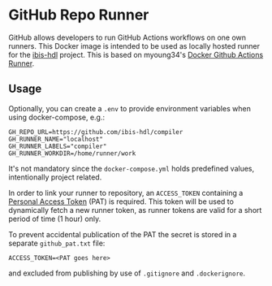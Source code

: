 # GitHub Repo Runner

GitHub allows developers to run GitHub Actions workflows on one own runners.
This Docker image is intended to be used as locally hosted runner for the
[ibis-hdl](https://github.com/ibis-hdl) project. This is based on
myoung34's [Docker Github Actions Runner](https://github.com/myoung34/docker-github-actions-runner).

## Usage

Optionally, you can create a `.env` to provide environment variables when using docker-compose, e.g.:

```
GH_REPO_URL=https://github.com/ibis-hdl/compiler
GH_RUNNER_NAME="localhost"
GH_RUNNER_LABELS="compiler"
GH_RUNNER_WORKDIR=/home/runner/work
```

It's not mandatory since the `docker-compose.yml` holds predefined values, intentionally project related.

In order to link your runner to repository, an `ACCESS_TOKEN` containing a [Personal Access Token](https://github.com/settings/tokens) (PAT) is required. This token will be used to dynamically fetch a new runner token, as runner tokens are valid for a short period of time (1 hour) only.

To prevent accidental publication of the PAT the secret is stored in a separate `github_pat.txt` file:

```
ACCESS_TOKEN=<PAT goes here>
```

and excluded from publishing by use of `.gitignore` and `.dockerignore`.
